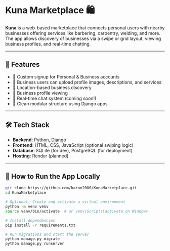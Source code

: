# Kuna Marketplace 🛍️

**Kuna** is a web-based marketplace that connects personal users with nearby businesses offering services like barbering, carpentry, welding, and more. The app allows discovery of businesses via a swipe or grid layout, viewing business profiles, and real-time chatting.

---

## 🚀 Features

- 🔐 Custom signup for Personal & Business accounts
- 🏪 Business users can upload profile images, descriptions, and services
- 📍 Location-based business discovery
- 📸 Business profile viewing
- 💬 Real-time chat system (coming soon!)
- 🧭 Clean modular structure using Django apps

---

## 🛠 Tech Stack

- **Backend**: Python, Django
- **Frontend**: HTML, CSS, JavaScript (optional swiping logic)
- **Database**: SQLite (for dev), PostgreSQL (for deployment)
- **Hosting**: Render (planned)

---

## 🧪 How to Run the App Locally

```bash
git clone https://github.com/haron2000/KunaMarketplace.git
cd KunaMarketplace

# Optional: Create and activate a virtual environment
python -m venv venv
source venv/bin/activate  # or venv\Scripts\activate on Windows

# Install dependencies
pip install -r requirements.txt

# Run migrations and start the server
python manage.py migrate
python manage.py runserver
